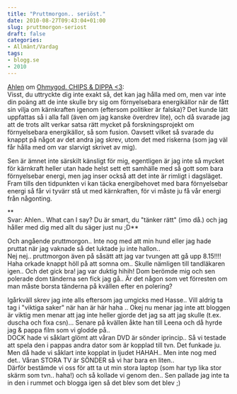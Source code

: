 ```yaml
---
title: "Pruttmorgon.. seriöst."
date: 2010-08-27T09:43:04+01:00
slug: pruttmorgon-seriost
draft: false
categories:
- Allmänt/Vardag
tags:
- blogg.se
- 2010
---
```

[Ahlen](http://ahlendenriktige.blogspot.com/) om [Ohmygod. CHIPS & DIPPA <3](http://camillalovgren.blogg.se/2010/august/ohmygod-chips-dippa-3.html):  
Visst, du uttryckte dig inte exakt så, det kan jag hålla med om, men var inte din poäng att de inte skulle bry sig om förnyelsebara energikällor när de fått sin vilja om kärnkraften igenom (eftersom politiker är falska)? Det kunde lätt uppfattas så i alla fall (även om jag kanske överdrev lite), och då svarade jag att de trots allt verkar satsa rätt mycket på forskningsprojekt om förnyelsebara energikällor, så som fusion. Oavsett vilket så svarade du knappt på något av det andra jag skrev, utom det med riskerna (som jag väl får hålla med om var slarvigt skrivet av mig).  
  
Sen är ämnet inte särskilt känsligt för mig, egentligen är jag inte så mycket för kärnkraft heller utan hade helst sett ett samhälle med så gott som bara förnyelsebar energi, men jag inser också att det inte är rimligt i dagsläget. Fram tills den tidpunkten vi kan täcka energibehovet med bara förnyelsebar energi så får vi tyvärr stå ut med kärnkraften, för vi måste ju få vår energi från någonting.  
  
  
**  
Svar: Ahlen.. What can I say? Du är smart, du "tänker rätt" (imo då.) och jag håller med dig med allt du säger just nu ;D**  
  
  
  
  
  
Och angående pruttmorgon.. Inte nog med att min hund eller jag hade pruttat när jag vaknade så det luktade ju inte hallon..  
Nej nej.. pruttmorgon även på såsätt att jag var tvungen att gå upp 8.15!!!! Haha orkade knappt höll på att somna om.. Skulle nämligen till tandläkaren igen.. Och det gick bra! jag var duktig hihih! Dom berömde mig och sen polerade dom tänderna sen fick jag gå.. Är det någon som vet förresten om man måste borsta tänderna på kvällen efter en polering?  
  
  
Igårkväll skrev jag inte alls eftersom jag umgicks med Hasse.. Vill aldrig ta tag i "viktiga saker" när han är här haha .. Okej nu menar jag inte att bloggen är viktig men menar att jag inte heller gjorde det jag sa att jag skulle (t.ex. duscha och fixa csn)... Senare på kvällen åkte han till Leena och då hyrde jag & pappa film som vi glodde på..  
DOCK hade vi såklart glömt att våran DVD är sönder iprincip.. Så vi testade att spela den i pappas andra dator som är kopplad till tvn. Det funkade ju. Men då hade vi såklart inte kopplat in ljudet HAHAH.. Men inte nog med det.. Våran STORA TV är SÖNDER så vi har bara en liten..  
Därför bestämde vi oss för att ta ut min stora laptop (som har typ lika stor skärm som tvn.. haha!) och så kollade vi genom den.. Sen pallade jag inte ta in den i rummet och blogga igen så det blev som det blev ;)